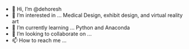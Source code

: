 - 👋 Hi, I’m @dehoresh
- 👀 I’m interested in ... Medical Design, exhibit design, and virtual reality art
- 🌱 I’m currently learning ... Python and Anaconda
- 💞️ I’m looking to collaborate on ...
- 📫 How to reach me ...

<!---
dehoresh/dehoresh is a ✨ special ✨ repository because its `README.md` (this file) appears on your GitHub profile.
You can click the Preview link to take a look at your changes.
--->
